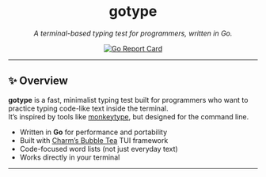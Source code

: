 <div align="center">

# gotype

*A terminal-based typing test for programmers, written in Go.*

[![Go Report Card](https://goreportcard.com/badge/github.com/yourusername/gotype)](https://goreportcard.com/report/github.com/yourusername/gotype)

</div>

---

## ✨ Overview

**gotype** is a fast, minimalist typing test built for programmers who want to practice typing code-like text inside the terminal.  
It’s inspired by tools like [monkeytype](https://monkeytype.com/), but designed for the command line.  

- Written in **Go** for performance and portability  
- Built with [Charm’s Bubble Tea](https://github.com/charmbracelet/bubbletea) TUI framework  
- Code-focused word lists (not just everyday text)  
- Works directly in your terminal  

---

